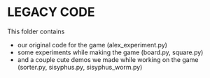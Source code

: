 # LEGACY CODE

This folder contains
- our original code for the game (alex_experiment.py)
- some experiments while making the game (board.py, square.py)
- and a couple cute demos we made while working on the game (sorter.py, sisyphus.py, sisyphus_worm.py)
